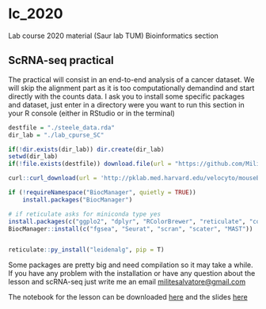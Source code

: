 # lc_2020
Lab course 2020 material (Saur lab TUM) Bioinformatics section

## ScRNA-seq practical

The practical will consist in an end-to-end analysis of a cancer dataset. We will skip the alignment part as it is too computationally demandind and start directly with the counts data.
I ask you to install some specific packages and dataset, just enter in a directory were you want to run this section in your R console (either in RStudio or in the terminal)

```r
destfile = "./steele_data.rda"
dir_lab = "./lab_cpurse_SC"

if(!dir.exists(dir_lab)) dir.create(dir_lab)
setwd(dir_lab)
if(!file.exists(destfile)) download.file(url = "https://github.com/Militeee/lc_2020/raw/main/data/steele_data.rda", destfile = destfile)

curl::curl_download(url = 'http://pklab.med.harvard.edu/velocyto/mouseBM/SCG71.loom', destfile = './SCG71.loom')

if (!requireNamespace("BiocManager", quietly = TRUE))
    install.packages("BiocManager")

# if reticulate asks for miniconda type yes
install.packages(c("ggplo2", "dplyr", "RColorBrewer", "reticulate", "cowplot"))
BiocManager::install(c("fgsea", "Seurat", "scran", "scater", "MAST"))


reticulate::py_install("leidenalg", pip = T)

```
Some packages are pretty big and need compilation so it may take a while. 
If you have any problem with the installation or have any question about the lesson and scRNA-seq just write me an email <militesalvatore@gmail.com>


The notebook for the lesson can be downloaded [here](https://github.com/Militeee/lc_2020/raw/main/lab_course_scrnaseq.Rmd) and the slides [here](https://github.com/Militeee/lc_2020/raw/main/08_12_20_labcourse_lez1.pdf)
